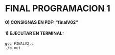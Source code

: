 # **FINAL PROGRAMACION 1**

#### 0) CONSIGNAS EN PDF: "finalV02" 

#### 1) EJECUTAR EN TERMINAL:

`gcc FINALV2.c`<br>
`./a.out`